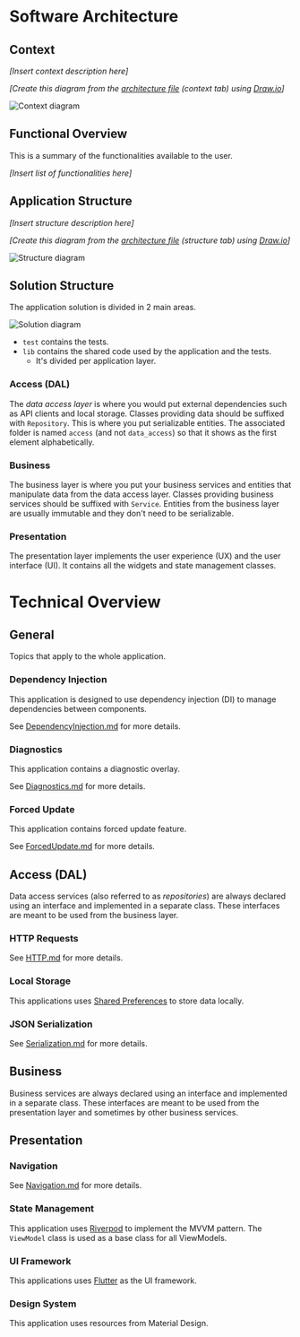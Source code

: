 ﻿# Software Architecture

## Context

_[Insert context description here]_

_[Create this diagram from the [architecture file](diagrams/architecture.drawio) (context tab) using [Draw.io](https://www.draw.io/)]_

![Context diagram](diagrams/architecture-context.png)

## Functional Overview

This is a summary of the functionalities available to the user.

_[Insert list of functionalities here]_

## Application Structure

_[Insert structure description here]_

_[Create this diagram from the [architecture file](diagrams/architecture.drawio) (structure tab) using [Draw.io](https://www.draw.io/)]_

![Structure diagram](diagrams/architecture-structure.png)

## Solution Structure

The application solution is divided in 2 main areas.

![Solution diagram](diagrams/solution-structure.png)

- `test` contains the tests.
- `lib` contains the shared code used by the application and the tests.
  - It's divided per application layer.

### Access (DAL)

The _data access layer_ is where you would put external dependencies such as API clients and local storage.
Classes providing data should be suffixed with `Repository`.
This is where you put serializable entities.
The associated folder is named `access` (and not `data_access`) so that it shows as the first element alphabetically.

### Business

The business layer is where you put your business services and entities that manipulate data from the data access layer.
Classes providing business services should be suffixed with `Service`.
Entities from the business layer are usually immutable and they don't need to be serializable.

### Presentation

The presentation layer implements the user experience (UX) and the user interface (UI).
It contains all the widgets and state management classes.

# Technical Overview

## General

Topics that apply to the whole application.

### Dependency Injection

This application is designed to use dependency injection (DI) to manage dependencies between components.

See [DependencyInjection.md](DependencyInjection.md) for more details.

### Diagnostics
This application contains a diagnostic overlay.

See [Diagnostics.md](Diagnostics.md) for more details.

### Forced Update
This application contains forced update feature.

See [ForcedUpdate.md](ForcedUpdate.md) for more details.

## Access (DAL)

Data access services (also referred to as _repositories_) are always declared using an interface and implemented in a separate class. These interfaces are meant to be used from the business layer.

### HTTP Requests

See [HTTP.md](HTTP.md) for more details.

### Local Storage

This applications uses [Shared Preferences](https://pub.dev/packages/shared_preferences) to store data locally.

### JSON Serialization

See [Serialization.md](Serialization.md) for more details.

## Business

Business services are always declared using an interface and implemented in a separate class. These interfaces are meant to be used from the presentation layer and sometimes by other business services.

## Presentation

### Navigation

See [Navigation.md](Navigation.md) for more details.

### State Management

This application uses [Riverpod](https://pub.dev/packages/riverpod) to implement the MVVM pattern. The `ViewModel` class is used as a base class for all ViewModels.

### UI Framework

This applications uses [Flutter](https://flutter.dev/) as the UI framework.

### Design System

This application uses resources from Material Design.
